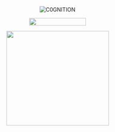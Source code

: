 ## 

<p align="center"> <img src="https://komarev.com/ghpvc/?username=C0GNITION&label=poop%20shards&color=0b23d9&style=flat" alt="C0GNITION" /> </p>
<p align="center"> 
  <img width="150" height="20" src="https://media.discordapp.net/attachments/1299154542591606806/1339834900936785930/image.gif?ex=6810677d&is=680f15fd&hm=7e1e0765104ef366ac43acb44930de756f080408948e052356b96ff9e0d27394&=&width=225&height=30">
<p align="center"> 
  <img width="271" height="250" src="https://files.catbox.moe/64fjhc.webp">
</p>



